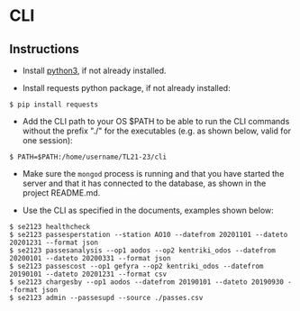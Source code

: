 # CLI

## Instructions
- Install [python3](https://www.python.org/downloads/), if not already installed.

- Install requests python package, if not already installed:
```
$ pip install requests
``` 

- Add the CLI path to your OS $PATH to be able to run the CLI commands without the prefix "./" for the executables (e.g. as shown below, valid for one session):
```
$ PATH=$PATH:/home/username/TL21-23/cli
```

- Make sure the ```mongod``` process is running and that you have started the server and that it has connected to the database, as shown in the project README.md.

- Use the CLI as specified in the documents, examples shown below:
```
$ se2123 healthcheck
$ se2123 passesperstation --station AO10 --datefrom 20201101 --dateto 20201231 --format json
$ se2123 passesanalysis --op1 aodos --op2 kentriki_odos --datefrom 20200101 --dateto 20200331 --format json
$ se2123 passescost --op1 gefyra --op2 kentriki_odos --datefrom 20190101 --dateto 20201231 --format csv
$ se2123 chargesby --op1 aodos --datefrom 20190101 --dateto 20190930 --format json
$ se2123 admin --passesupd --source ./passes.csv
```
